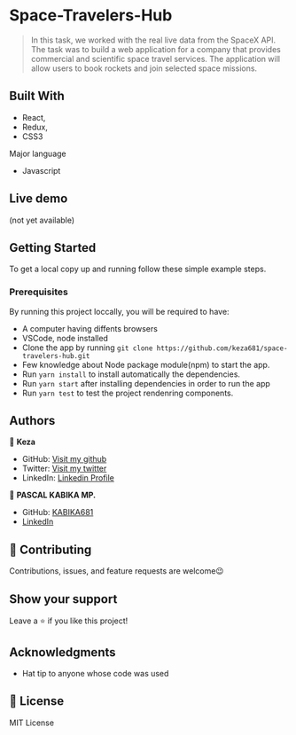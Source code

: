 # Space-Travelers-Hub
>In this task, we worked with the real live data from the SpaceX API. The task was to build a web application for a company that provides commercial and scientific space travel services. The application will allow users to book rockets and join selected space missions.

## Built With

- React, 
- Redux, 
- CSS3

Major language
- Javascript


## Live demo
(not yet available)


## Getting Started

To get a local copy up and running follow these simple example steps.

### Prerequisites

By running this project loccally, you will be required to have:

- A computer having diffents browsers
- VSCode, node installed
- Clone the app by running `git clone https://github.com/keza681/space-travelers-hub.git `
- Few knowledge about Node package module(npm) to start the app.
- Run `yarn install` to install automatically the dependencies.
- Run `yarn start` after installing dependencies in order to run the app
- Run `yarn test` to test the project rendenring components.

## Authors

👤 **Keza**

- GitHub: [Visit my github](https://github.com/keza681)
- Twitter: [Visit my twitter](https://twitter.com/LKeza19)
- LinkedIn: [Linkedin Profile](https://www.linkedin.com/in/linda-keza-a10150218/)


👤 **PASCAL KABIKA MP.**

- GitHub: [KABIKA681](https://github.com/KABIKA681?tab=overview&from=2021-12-01&to=2021-12-31)
- [LinkedIn](https://www.linkedin.com/in/pascal-kabika-443061220/)


## 🤝 Contributing

Contributions, issues, and feature requests are welcome😉


## Show your support

Leave a ⭐️ if you like this project!

## Acknowledgments

- Hat tip to anyone whose code was used

## 📝 License

MIT License


